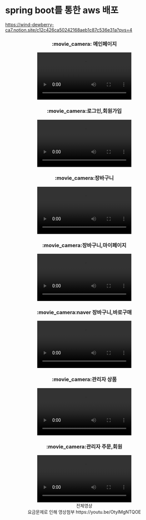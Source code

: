 # spring boot를 통한 aws 배포

https://wind-dewberry-ca7.notion.site/c12c426ca50242168aeb1c87c536e31a?pvs=4

<div align="center">
	<h3>:movie_camera: 메인페이지</h3>
	<video src="https://github.com/Sjsjeieiei/Bookfinal/assets/99542956/4f1c5df0-0217-4472-9971-5aa74a443f5f" />
</div>

<div align="center">
	<h3>:movie_camera:로그인,회원가입</h3>
	<video src="https://github.com/Sjsjeieiei/Bookfinal/assets/99542956/8c5e40c2-561d-4df3-bad1-2d05edd4d140" />
</div>
		
<div align="center">
	<h3>:movie_camera:장바구니</h3>
	<video src="https://github.com/Sjsjeieiei/Bookfinal/assets/99542956/256d30d1-44a9-4dc1-bad4-84781061e803" />
</div>
  
<div align="center">
	<h3>:movie_camera:장바구니,마이페이지</h3>
	<video src="https://github.com/Sjsjeieiei/Bookfinal/assets/99542956/5eb080ab-1f73-4a5f-91ae-6975d29d429e" />
</div>
		
<div align="center">
	<h3>:movie_camera:naver 장바구니,바로구매</h3>
	<video src="https://github.com/Sjsjeieiei/Bookfinal/assets/99542956/c0e7ac75-b8b4-448e-ac6e-878123e8b671" />
</div>

  <div align="center">
	<h3>:movie_camera:관리자 상품</h3>
	<video src="https://github.com/Sjsjeieiei/Bookfinal/assets/99542956/6489c1fc-dfa9-4b52-b66e-a8a4f3948c70" />
</div>

  <div align="center">
	<h3>:movie_camera:관리자 주문,회원</h3>
	<video src="https://github.com/Sjsjeieiei/Bookfinal/assets/99542956/b2f9d694-4aff-45cb-84e1-057eef08509a" />
</div>

<div align="center">
전체영상 <br>
요금문제로 인해 영상첨부
https://youtu.be/OtylMgNTQOE
</div>
